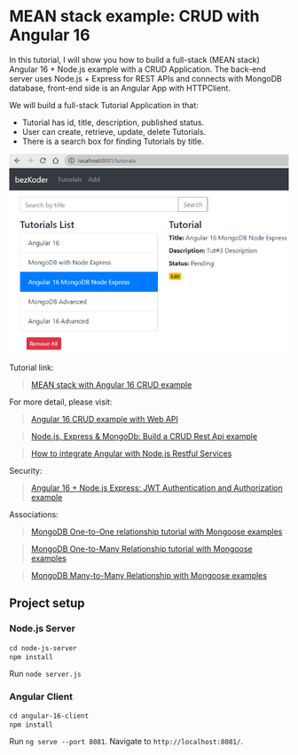 # MEAN stack example: CRUD with Angular 16

In this tutorial, I will show you how to build a full-stack (MEAN stack) Angular 16 + Node.js example with a CRUD Application. The back-end server uses Node.js + Express for REST APIs and connects with MongoDB database, front-end side is an Angular App with HTTPClient.

We will build a full-stack Tutorial Application in that:
- Tutorial has id, title, description, published status.
- User can create, retrieve, update, delete Tutorials.
- There is a search box for finding Tutorials by title.

![mean-stack-crud-example-angular-16](mean-stack-crud-example-angular-16.png)

Tutorial link: 

> [MEAN stack with Angular 16 CRUD example](https://www.bezkoder.com/angular-16-node-js-express-mongodb/)

For more detail, please visit:
> [Angular 16 CRUD example with Web API](https://www.bezkoder.com/angular-16-crud-example/)

> [Node.js, Express & MongoDb: Build a CRUD Rest Api example](https://www.bezkoder.com/node-express-mongodb-crud-rest-api/)

> [How to integrate Angular with Node.js Restful Services](https://www.bezkoder.com/integrate-angular-12-node-js/)

Security:
> [Angular 16 + Node.js Express: JWT Authentication and Authorization example](https://www.bezkoder.com/node-js-angular-16-jwt-auth/)

Associations:
> [MongoDB One-to-One relationship tutorial with Mongoose examples](https://www.bezkoder.com/mongoose-one-to-one-relationship-example/)

> [MongoDB One-to-Many Relationship tutorial with Mongoose examples](https://www.bezkoder.com/mongoose-one-to-many-relationship/)

> [MongoDB Many-to-Many Relationship with Mongoose examples](https://www.bezkoder.com/mongodb-many-to-many-mongoose/)

## Project setup

### Node.js Server
```
cd node-js-server
npm install
```
Run `node server.js`

### Angular Client
```
cd angular-16-client
npm install
```
Run `ng serve --port 8081`. Navigate to `http://localhost:8081/`.